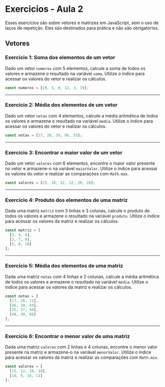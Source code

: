 # Exercicios - Aula 2

Esses exercícios são sobre vetores e matrizes em JavaScript, sem o uso de laços de repetição. Eles são destinados para prática e não são obrigatórios.

## Vetores

### Exercício 1: Soma dos elementos de um vetor

Dado um vetor `numeros` com 5 elementos, calcule a soma de todos os valores e armazene o resultado na variável `soma`. Utilize o índice para acessar os valores do vetor e realizar os cálculos.

```jsx
const numeros = [10, 5, 8, 12, 3, 19];
```

---

### Exercício 2: Média dos elementos de um vetor

Dado um vetor `notas` com 4 elementos, calcule a média aritmética de todos os valores e armazene o resultado na variável `media`. Utilize o índice para acessar os valores do vetor e realizar os cálculos.

```jsx
const notas = [17, 28, 39, 96, 55];
```

---

### Exercício 3: Encontrar o maior valor de um vetor

Dado um vetor `valores` com 6 elementos, encontre o maior valor presente no vetor e armazene-o na variável `maiorValor`. Utilize o índice para acessar os valores do vetor e realizar as comparações com `Math.max`.

```jsx
const valores = [25, 18, 32, 12, 20, 28];
```

---

### Exercício 4: Produto dos elementos de uma matriz

Dada uma matriz `matriz` com 3 linhas e 3 colunas, calcule o produto de todos os valores e armazene o resultado na variável `produto`. Utilize o índice para acessar os valores da matriz e realizar os cálculos.

```jsx
const matriz = [
  [2, 4, 6],
  [3, 7, 9],
  [5, 8, 10]
];

```

---

### Exercício 5: Média dos elementos de uma matriz

Dada uma matriz `notas` com 4 linhas e 2 colunas, calcule a média aritmética de todos os valores e armazene o resultado na variável `media`. Utilize o índice para acessar os valores da matriz e realizar os cálculos.

```jsx
const notas = [
  [17, 28, 11],
  [46, 39, 44],
  [35, 57, 44],
  [48, 39, 88]
];

```

---

### Exercício 6: Encontrar o menor valor de uma matriz

Dada uma matriz `valores` com 2 linhas e 4 colunas, encontre o menor valor presente na matriz e armazene-o na variável `menorValor`. Utilize o índice para acessar os valores da matriz e realizar as comparações com `Math.min`.

```jsx
const valores = [
  [15, 12, 18, 10],
  [14, 9, 16, 11]
];
```